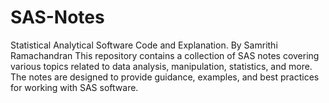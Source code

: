 # SAS-Notes
Statistical Analytical Software Code and Explanation.
By Samrithi Ramachandran
This repository contains a collection of SAS notes covering various topics related to data analysis, manipulation, statistics, and more. The notes are designed to provide guidance, examples, and best practices for working with SAS software.
